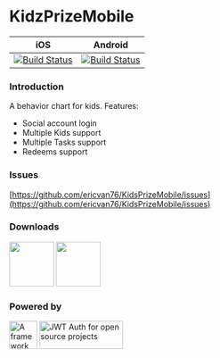 # KidzPrizeMobile

| iOS | Android |
| --- | ------- |
| [![Build Status](https://www.bitrise.io/app/13dc4d8c2dfc961b/status.svg?token=KNO_mIl2-cJ7r4pneqb92g)](https://www.bitrise.io/app/13dc4d8c2dfc961b) | [![Build Status](https://www.bitrise.io/app/57c3ccae8559a359/status.svg?token=0v-HC1dnSqDi6YAJ9bDx8g&branch=master)](https://www.bitrise.io/app/57c3ccae8559a359) |

### Introduction
A behavior chart for kids.
Features:
* Social account login
* Multiple Kids support
* Multiple Tasks support
* Redeems support

### Issues
[https://github.com/ericvan76/KidsPrizeMobile/issues](https://github.com/ericvan76/KidsPrizeMobile/issues)

### Downloads
<a href="https://itunes.apple.com/us/app/kidsprize/id1217712722?ls=1&mt=8"><img src="https://upload.wikimedia.org/wikipedia/commons/5/5d/Available_on_the_App_Store_%28black%29.png" height="80" /></a>
<a href="https://play.google.com/store/apps/details?id=com.kidsprize"><img src="http://gymatch.com/img/google_play.png" height="80" /></a>

### Powered by
<a href="https://facebook.github.io/react-native/" target="_blank" alt="A framework for building native apps using React"><img height="50" alt="A framework for building native apps using React" src="https://facebook.github.io/react/img/logo_og.png"/></a> <a width="150" height="50" href="https://auth0.com/?utm_source=oss&utm_medium=gp&utm_campaign=oss" target="_blank" alt="Single Sign On & Token Based Authentication - Auth0"><img width="150" height="50" alt="JWT Auth for open source projects" src="https://cdn.auth0.com/oss/badges/a0-badge-dark.png"/></a>
